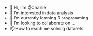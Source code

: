 - 👋 Hi, I’m @Charlie
- 👀 I’m interested in data analysis
- 🌱 I’m currently learning R programming
- 💞️ I’m looking to collaborate on ...
- 📫 How to reach me solving datasets

<!---
Kavya-char/Kavya-char is a ✨ special ✨ repository because its `README.md` (this file) appears on your GitHub profile.
You can click the Preview link to take a look at your changes.
--->
